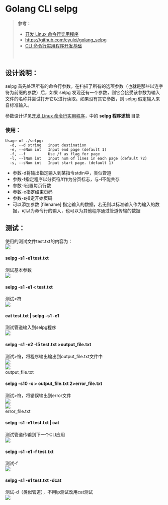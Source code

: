 # Golang CLI selpg

>__参考：__
>- [开发 Linux 命令行实用程序](https://www.ibm.com/developerworks/cn/linux/shell/clutil/index.html)
>- https://github.com/cyulei/golang_selpg
>- [CLI 命令行实用程序开发基础](https://pmlpml.github.io/ServiceComputingOnCloud/ex-cli-basic)
> <br/>
## 设计说明：
selpg 首先处理所有的命令行参数。在扫描了所有的选项参数（也就是那些以连字符为前缀的参数）后，如果 selpg 发现还有一个参数，则它会接受该参数为输入文件的名称并尝试打开它以进行读取。如果没有其它参数，则 selpg 假定输入来自标准输入。

参数设计详见[开发 Linux 命令行实用程序](https://www.ibm.com/developerworks/cn/linux/shell/clutil/index.html)，中的 __selpg 程序逻辑__ 目录

### 使用：
```
Usage of ./selpg:
  -d, --d string   input destination
  -e, --eNum int   Input end page (default 1)
  -f, --f          Use /f as flag for page
  -l, --lNum int   Input num of lines in each page (default 72)
  -s, --sNum int   Input start page. (default 1)
```
- 参数-d将输出指定输入到某指令stdin中，类似管道
- 参数-f指定程序以分页符/f作为分页标志，与-l不能共存
- 参数-l设置每页行数
- 参数-e指定结束页码
- 参数-s指定开始页码
- 可以添加参数 [filename] 指定输入的数据，若无则以标准输入作为输入的数据，可以为命令行的输入，也可以为其他程序通过管道传输的数据
## 测试：
使用的测试文件test.txt的内容为：  
![](srcshot/测试文件.jpg)  
#### selpg -s1 -e1 test.txt
测试基本参数  
![](srcshot/1.jpg)  
#### selpg -s1 -e1 < test.txt
测试<符  
![](srcshot/2.jpg)  
#### cat test.txt | selpg -s1 -e1
测试管道输入到selpg程序  
![](srcshot/3.jpg)  
#### selpg -s1 -e2 -l5 test.txt >output_file.txt
测试>符，将程序输出输出到output_file.txt文件中  
![](srcshot/4.1.jpg)  
![](srcshot/4.2.jpg)    
output_file.txt
#### selpg -s10 -x > output_file.txt 2>error_file.txt
测试>符，将错误输出到error文件  
![](srcshot/6.1.jpg)  
![](srcshot/6.2.jpg)  
error_file.txt  
#### selpg -s1 -e1 test.txt | cat
测试管道传输到下一个CLI应用  
![](srcshot/9.jpg)  
#### selpg -s1 -e1 -f test.txt
测试-f  
![](srcshot/换页符.jpg)  
#### selpg -s1 -e1 test.txt -dcat
测试-d（类似管道），不用lp测试改用cat测试  
![](srcshot/_d.jpg)  

